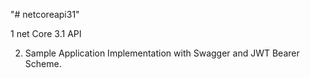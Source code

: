 "# netcoreapi31"

1 net Core 3.1 API 

2. Sample Application Implementation with Swagger and JWT Bearer Scheme.


